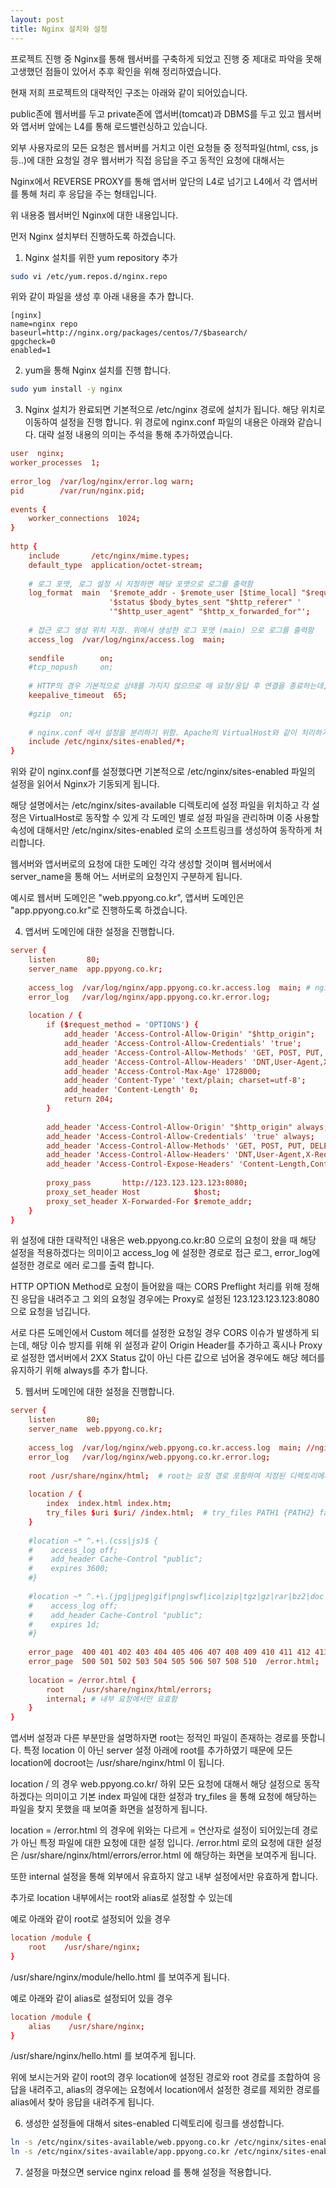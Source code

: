 ```yaml
---
layout: post
title: Nginx 설치와 설정 
---
```


프로젝트 진행 중 Nginx를 통해 웹서버를 구축하게 되었고 진행 중 제대로 파악을 못해 고생했던 점들이 있어서 추후 확인을 위해 정리하였습니다. 

현재 저희 프로젝트의 대략적인 구조는 아래와 같이 되어있습니다. 

public존에 웹서버를 두고 private존에 앱서버(tomcat)과 DBMS를 두고 있고 웹서버와 앱서버 앞에는 L4를 통해 로드밸런싱하고 있습니다. 

외부 사용자로의 모든 요청은 웹서버를 거치고 이런 요청들 중 정적파일(html, css, js등..)에 대한 요청일 경우 웹서버가 직접 응답을 주고 동적인 요청에 대해서는 

Nginx에서 REVERSE PROXY를 통해 앱서버 앞단의 L4로 넘기고 L4에서 각 앱서버를 통해 처리 후 응답을 주는 형태입니다. 

위 내용중 웹서버인 Nginx에 대한 내용입니다. 

먼저 Nginx 설치부터 진행하도록 하겠습니다. 

1. Nginx 설치를 위한 yum repository 추가   
```bash
sudo vi /etc/yum.repos.d/nginx.repo
```
위와 같이 파일을 생성 후 아래 내용을 추가 합니다. 
```
[nginx]
name=nginx repo
baseurl=http://nginx.org/packages/centos/7/$basearch/
gpgcheck=0
enabled=1
```

2. yum을 통해 Nginx 설치를 진행 합니다. 
```bash
sudo yum install -y nginx
```   

3. Nginx 설치가 완료되면 기본적으로 /etc/nginx 경로에 설치가 됩니다. 해당 위치로 이동하여 설정을 진행 합니다. 
위 경로에 nginx.conf 파일의 내용은 아래와 같습니다. 대략 설정 내용의 의미는 주석을 통해 추가하였습니다.    
```conf
user  nginx; 
worker_processes  1;
 
error_log  /var/log/nginx/error.log warn;
pid        /var/run/nginx.pid;
  
events {
    worker_connections  1024;
}
 
http {
    include       /etc/nginx/mime.types;
    default_type  application/octet-stream;
 
    # 로그 포맷, 로그 설정 시 지정하면 해당 포맷으로 로그를 출력함 
    log_format  main  '$remote_addr - $remote_user [$time_local] "$request" '
                      '$status $body_bytes_sent "$http_referer" '
                      '"$http_user_agent" "$http_x_forwarded_for"';
 
    # 접근 로그 생성 위치 지정. 위에서 생성한 로그 포맷 (main) 으로 로그를 출력함 
    access_log  /var/log/nginx/access.log  main;
 
    sendfile        on;
    #tcp_nopush     on;
 
    # HTTP의 경우 기본적으로 상태를 가지지 않으므로 매 요청/응답 후 연결을 종료하는데, 바로 종료하지 않고 해당 시간동안 연결을 유지하도록 함
    keepalive_timeout  65;
 
    #gzip  on;
 
    # nginx.conf 에서 설정을 분리하기 위함. Apache의 VirtualHost와 같이 처리하기 위함 
    include /etc/nginx/sites-enabled/*;
}
```

위와 같이 nginx.conf를 설정했다면 기본적으로 /etc/nginx/sites-enabled 파일의 설정을 읽어서 Nginx가 기동되게 됩니다. 

해당 설명에서는 /etc/nginx/sites-available 디렉토리에 설정 파일을 위치하고 각 설정은 VirtualHost로 동작할 수 있게 각 도메인 별로 설정 파일을 관리하며 이중 사용할 속성에 대해서만 /etc/nginx/sites-enabled 로의 소프트링크를 생성하여 동작하게 처리합니다. 

웹서버와 앱서버로의 요청에 대한 도메인 각각 생성할 것이며 웹서버에서 server_name을 통해 어느 서버로의 요청인지 구분하게 됩니다. 

예시로 웹서버 도메인은 "web.ppyong.co.kr", 앱서버 도메인은 "app.ppyong.co.kr"로 진행하도록 하겠습니다. 

4. 앱서버 도메인에 대한 설정을 진행합니다. 
```conf
server {
    listen       80;
    server_name  app.ppyong.co.kr;
 
    access_log  /var/log/nginx/app.ppyong.co.kr.access.log  main; # nginx.conf에 설정한 main 포맷으로 로그를 작성
    error_log   /var/log/nginx/app.ppyong.co.kr.error.log;
 
    location / {
        if ($request_method = 'OPTIONS') {
            add_header 'Access-Control-Allow-Origin' "$http_origin";
            add_header 'Access-Control-Allow-Credentials' 'true';
            add_header 'Access-Control-Allow-Methods' 'GET, POST, PUT, DELETE, OPTIONS';
            add_header 'Access-Control-Allow-Headers' 'DNT,User-Agent,X-Requested-With,If-Modified-Since,Cache-Control,Content-Type,Range';
            add_header 'Access-Control-Max-Age' 1728000;
            add_header 'Content-Type' 'text/plain; charset=utf-8';
            add_header 'Content-Length' 0;
            return 204;
        }
 
        add_header 'Access-Control-Allow-Origin' "$http_origin" always;
        add_header 'Access-Control-Allow-Credentials' 'true' always;
        add_header 'Access-Control-Allow-Methods' 'GET, POST, PUT, DELETE, OPTIONS';
        add_header 'Access-Control-Allow-Headers' 'DNT,User-Agent,X-Requested-With,If-Modified-Since,Cache-Control,Content-Type,Range';
        add_header 'Access-Control-Expose-Headers' 'Content-Length,Content-Range';
 
        proxy_pass       http://123.123.123.123:8080;
        proxy_set_header Host            $host;
        proxy_set_header X-Forwarded-For $remote_addr;
    }
}
```

위 설정에 대한 대략적인 내용은 web.ppyong.co.kr:80 으로의 요청이 왔을 때 해당 설정을 적용하겠다는 의미이고 access_log 에 설정한 경로로 접근 로그, error_log에 설정한 경로로 에러 로그를 출력 합니다. 

HTTP OPTION Method로 요청이 들어왔을 때는 CORS Preflight 처리를 위해 정해진 응답을 내려주고 그 외의 요청일 경우에는 Proxy로 설정된 123.123.123.123:8080 으로 요청을 넘깁니다. 

서로 다른 도메인에서 Custom 헤더를 설정한 요청일 경우 CORS 이슈가 발생하게 되는데, 해당 이슈 방지를 위해 위 설정과 같이 Origin Header를 추가하고 혹시나 Proxy로 설정한 앱서버에서 2XX Status 값이 아닌 다른 값으로 넘어올 경우에도 해당 헤더를 유지하기 위해 always를 추가 합니다. 

5. 웹서버 도메인에 대한 설정을 진행합니다. 
```conf
server {
    listen       80;
    server_name  web.ppyong.co.kr;
 
    access_log  /var/log/nginx/web.ppyong.co.kr.access.log  main; //nginx.conf에 설정한 main 포맷으로 로그를 작성
    error_log   /var/log/nginx/web.ppyong.co.kr.error.log;
 
    root /usr/share/nginx/html;  # root는 요청 경로 포함하여 지정된 디렉토리에서 찾고, alias는 경로는 제외하고 지정된 디렉토리에서 찾음
 
    location / {
        index  index.html index.htm;
        try_files $uri $uri/ /index.html;  # try_files PATH1 {PATH2} fallback 형식으로 매칭 되지 않는 경로에 대해 PATH1, PATH2 순으로 찾고 실패 시 fallfack 경로의 파일을 보여주게 됩니다.
    }
 
    #location ~* ^.+\.(css|js)$ {
    #    access_log off;
    #    add_header Cache-Control "public";
    #    expires 3600;
    #}
 
    #location ~* ^.+\.(jpg|jpeg|gif|png|swf|ico|zip|tgz|gz|rar|bz2|doc|xls|exe|pdf|ppt|txt|tar|mid|midi|wav|bmp|rtf|mov)$ {
    #    access_log off;
    #    add_header Cache-Control "public";
    #    expires 1d;
    #}
 
    error_page  400 401 402 403 404 405 406 407 408 409 410 411 412 413 414 415 416 417 422 423 424 426 /error.html;
    error_page  500 501 502 503 504 505 506 507 508 510  /error.html;
 
    location = /error.html {
        root    /usr/share/nginx/html/errors;
        internal; # 내부 요청에서만 요효함
    }
}
```

앱서버 설정과 다른 부분만을 설명하자면 
root는 정적인 파일이 존재하는 경로를 뜻합니다. 특정 location 이 아닌 server 설정 아래에 root를 추가하였기 때문에 모든 location에 docroot는 /usr/share/nginx/html 이 됩니다. 

location / 의 경우 web.ppyong.co.kr/ 하위 모든 요청에 대해서 해당 설정으로 동작하겠다는 의미이고 기본 index 파일에 대한 설정과 try_files 을 통해 요청에 해당하는 파일을 찾지 못했을 때 보여줄 화면을 설정하게 됩니다. 

location = /error.html 의 경우에 위와는 다르게 = 연산자로 설정이 되어있는데 경로가 아닌 특정 파일에 대한 요청에 대한 설정 입니다. /error.html 로의 요청에 대한 설정은 /usr/share/nginx/html/errors/error.html 에 해당하는 화면을 보여주게 됩니다. 

또한 internal 설정을 통해 외부에서 유효하지 않고 내부 설정에서만 유효하게 합니다. 

추가로 location 내부에서는 root와 alias로 설정할 수 있는데 

예로 아래와 같이 root로 설정되어 있을 경우 
```conf
location /module {
    root    /usr/share/nginx;
}
```
/usr/share/nginx/module/hello.html 를 보여주게 됩니다. 

예로 아래와 같이 alias로 설정되어 있을 경우 
```conf
location /module {
    alias    /usr/share/nginx;
}
```
/usr/share/nginx/hello.html 를 보여주게 됩니다. 

위에 보시는거와 같이 root의 경우 location에 설정된 경로와 root 경로를 조합하여 응답을 내려주고, alias의 경우에는 요청에서 location에서 설정한 경로를 제외한 경로를 alias에서 찾아 응답을 내려주게 됩니다. 

6. 생성한 설정들에 대해서 sites-enabled 디렉토리에 링크를 생성합니다. 
```bash
ln -s /etc/nginx/sites-available/web.ppyong.co.kr /etc/nginx/sites-enabled/web.ppyong.co.kr
ln -s /etc/nginx/sites-available/app.ppyong.co.kr /etc/nginx/sites-enabled/web.ppyong.co.kr
```

7. 설정을 마쳤으면 service nginx reload 를 통해 설정을 적용합니다. 

